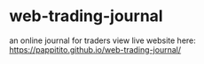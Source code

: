 # web-trading-journal
an online journal for traders
view live website here:
https://pappitito.github.io/web-trading-journal/
